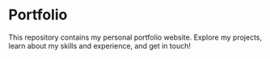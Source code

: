 # Portfolio
This repository contains my personal portfolio website. Explore my projects, learn about my skills and experience, and get in touch!
